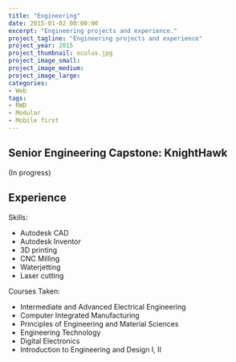 ```yaml
---
title: "Engineering"
date: 2015-01-02 00:00:00
excerpt: "Engineering projects and experience."
project_tagline: "Engineering projects and experience"
project_year: 2015
project_thumbnail: oculus.jpg
project_image_small: 
project_image_medium: 
project_image_large: 
categories:
- Web
tags:
- RWD
- Modular
- Mobile first
---
```


## Senior Engineering Capstone: KnightHawk

(In progress)

## Experience

Skills:

- Autodesk CAD
- Autodesk Inventor
- 3D printing
- CNC Milling
- Waterjetting
- Laser cutting

Courses Taken:

- Intermediate and Advanced Electrical Engineering
- Computer Integrated Manufacturing
- Principles of Engineering and Material Sciences
- Engineering Technology
- Digital Electronics
- Introduction to Engineering and Design I, II